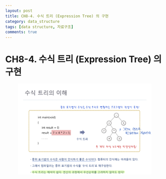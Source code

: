 ```yaml
---
layout: post
title: CH8-4. 수식 트리 (Expression Tree) 의 구현
category: data_structure
tags: [data structure, 자료구조]
comments: true
---
```


# CH8-4. 수식 트리 (Expression Tree) 의 구현

<center>
<figure>
<img src="/assets/post_img/data_structure/2019-08-04-data_structure/fig1.PNG" alt="views">
<figcaption> </figcaption>
</figure>
</center>
